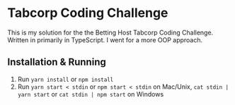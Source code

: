 # Tabcorp Coding Challenge

This is my solution for the the Betting Host Tabcorp Coding Challenge. Written in primarily in TypeScript. I went for a more OOP approach.

## Installation & Running
1. Run `yarn install` or `npm install`
2. Run `yarn start < stdin` or `npm start < stdin` on Mac/Unix, `cat stdin | yarn start` or `cat stdin | npm start` on Windows